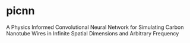 # picnn
A Physics Informed Convolutional Neural Network for Simulating Carbon Nanotube Wires in Infinite Spatial Dimensions and Arbitrary Frequency
